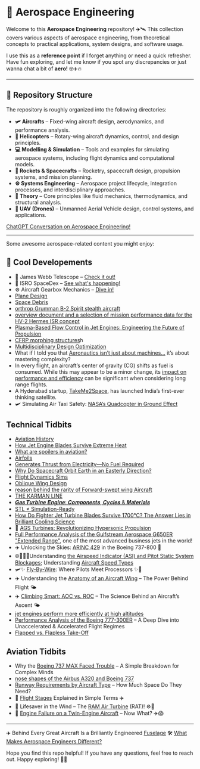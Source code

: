 # 🚀 Aerospace Engineering

Welcome to this **Aerospace Engineering** repository! ✈️🛰️ This collection covers various aspects of aerospace engineering, from theoretical concepts to practical applications, system designs, and software usage. 

I use this as a **reference point** if I forget anything or need a quick refresher. Have fun exploring, and let me know if you spot any discrepancies or just wanna chat a bit of **aero!** 🤓✈️🔥

---

## 📂 Repository Structure

The repository is roughly organized into the following directories:

- **🛩️ Aircrafts** – Fixed-wing aircraft design, aerodynamics, and performance analysis.  
- **🚁 Helicopters** – Rotary-wing aircraft dynamics, control, and design principles.  
- **💻 Modelling & Simulation** – Tools and examples for simulating aerospace systems, including flight dynamics and computational models.  
- **🚀 Rockets & Spacecrafts** – Rocketry, spacecraft design, propulsion systems, and mission planning.  
- **⚙️ Systems Engineering** – Aerospace project lifecycle, integration processes, and interdisciplinary approaches.  
- **📖 Theory** – Core principles like fluid mechanics, thermodynamics, and structural analysis.  
- **🤖 UAV (Drones)** – Unmanned Aerial Vehicle design, control systems, and applications.  

[ChatGPT Conversation on Aerospace Engineering!]( https://chatgpt.com/share/679e2b64-f07c-8006-a5e5-cfe334bfab97)

---

Some awesome aerospace-related content you might enjoy: 

## 🌟 Cool Developements  
 
- 🔭 James Webb Telescope – [Check it out!](https://www.linkedin.com/posts/philipp-kozin_spaceexploration-jameswebb-telescope-activity-7277963743295111168-ypnK?utm_source=share&utm_medium=member_android)
- 🚀 ISRO SpaceDex – [See what's happening!](https://www.linkedin.com/posts/karthikeyannaren_pslv-isro-spadex-activity-7278054140776169472-YAYE?utm_source=share&utm_medium=member_desktop)
- ⚙️ Aircraft Gearbox Mechanics – [Dive in!](https://www.linkedin.com/feed/update/urn:li:activity:7280455466239864832?utm_source=share&utm_medium=member_android)
- [Plane Design](https://www.linkedin.com/posts/alessandro-rodolfo-de-paula-4420941_what-is-the-most-efficient-plane-design-activity-7291600764840341505-woYh/?utm_source=share&utm_medium=member_android)
- [Space Debris](https://www.linkedin.com/posts/jatgfregnani_aerospaceengineering-flightregimes-velocityaltitudediagram-activity-7316359416130240512-5-_c/?utm_source=share&utm_medium=member_android&rcm=ACoAAD-ruCgBJnujmeLzmj1X4DpLLTuxktERedQ)
- [orthrop Grumman B-2 Spirit stealth aircraft](https://www.linkedin.com/posts/dr-ahmad-sabirin-arshad-514504189_stealthtechnology-biomimicryinaviation-b2spirit-activity-7325028979206184960-YPZa?utm_source=share&utm_medium=member_android&rcm=ACoAAD-ruCgBJnujmeLzmj1X4DpLLTuxktERedQ)
- [overview document and a selection of mission performance data for the HV-2 Hermes ISR concept](https://www.linkedin.com/posts/sina-golshany_hypersonics-isr-digitalengineering-activity-7328026265423171584-m_e5/?utm_source=share&utm_medium=member_android&rcm=ACoAAD-ruCgBJnujmeLzmj1X4DpLLTuxktERedQ)
- [Plasma-Based Flow Control in Jet Engines: Engineering the Future of Propulsion](https://www.linkedin.com/posts/honey-yadav-608420261_mechanicalaerospaceengineering-aerospaceengineering-activity-7330925290325454848-aNAo/?utm_source=share&utm_medium=member_android&rcm=ACoAAD-ruCgBJnujmeLzmj1X4DpLLTuxktERedQ)
- [CFRP morphing structures](https://www.linkedin.com/posts/biserat-birhanu-b9078230b_aircrafttechnician-aviationmaintenance-morphingaerofoil-activity-7330146002118561792-gvV1/?utm_source=share&utm_medium=member_android&rcm=ACoAAD-ruCgBJnujmeLzmj1X4DpLLTuxktERedQ)h
- [Multidisciplinary Design Optimization](https://www.linkedin.com/posts/jatgfregnani_mdo-aircraftdesign-systemsengineering-activity-7331600790979088385-Z7EB/?utm_source=share&utm_medium=member_android&rcm=ACoAAD-ruCgBJnujmeLzmj1X4DpLLTuxktERedQ)
-  What if I told you that [Aeronautics isn’t just about machines…](https://www.linkedin.com/posts/sara-boukhira_systemthinking-aeronauticsindepth-engineeringelegance-activity-7333195505339924482-7yj0/?utm_source=share&utm_medium=member_android&rcm=ACoAAD-ruCgBJnujmeLzmj1X4DpLLTuxktERedQ) it’s about mastering complexity?
- In every flight, an aircraft’s center of gravity (CG) shifts as fuel is consumed. While this may appear to be a minor change, its [impact on performance and efficiency](https://www.linkedin.com/posts/jatgfregnani_flightefficiency-aircraftperformance-sustainableaviation-activity-7337436494934032385-Rgy0/?utm_source=share&utm_medium=member_android&rcm=ACoAAD-ruCgBJnujmeLzmj1X4DpLLTuxktERedQ) can be significant when considering long range flights.
- A Hyderabad startup, [TakeMe2Space](https://www.linkedin.com/posts/prateeksaxena123_isro-techinnovation-india-activity-7338074956318027776-ANdh/?utm_source=social_share_send&utm_medium=android_app&rcm=ACoAAD-ruCgBJnujmeLzmj1X4DpLLTuxktERedQ&utm_campaign=whatsapp), has launched India’s first-ever thinking satellite.
- 🛩️ Simulating Air Taxi Safety: [NASA’s Quadcopter in Ground Effect](https://www.linkedin.com/posts/jousefmurad_cfd-simulation-vtol-activity-7339286150794149892-LdSb/?utm_source=share&utm_medium=member_android&rcm=ACoAAD-ruCgBJnujmeLzmj1X4DpLLTuxktERedQ)
    
## Technical Tidbits 

- [Aviation History](https://www.linkedin.com/posts/tewodros-solomon-a989978a_aviationhistory-flightevolution-aerospaceinnovation-activity-7295301381584809986-04pH?utm_source=share&utm_medium=member_android&rcm=ACoAAD-ruCgBJnujmeLzmj1X4DpLLTuxktERedQ)
- [How Jet Engine Blades Survive Extreme Heat](https://www.linkedin.com/posts/alessandro-rodolfo-de-paula-4420941_how-jet-engine-blades-survive-extreme-heat-activity-7297402481649631232-PQIc/?utm_source=share&utm_medium=member_android&rcm=ACoAAD-ruCgBJnujmeLzmj1X4DpLLTuxktERedQ)
- [What are spoilers in aviation?](https://www.linkedin.com/posts/anshul-rakheja-526210165_aviation-activity-7327736274885246978-chvF/?utm_source=share&utm_medium=member_android&rcm=ACoAAD-ruCgBJnujmeLzmj1X4DpLLTuxktERedQ)
- [Airfoils](https://www.linkedin.com/posts/girish-kumar-ramaiah-85507257_airfoils-an-airfoil-is-a-surface-such-as-activity-7305839762022481920-KqLK/?utm_source=share&utm_medium=member_android&rcm=ACoAAD-ruCgBJnujmeLzmj1X4DpLLTuxktERedQ)
- [Generates Thrust from Electricity—No Fuel Required](https://www.linkedin.com/posts/waseem-rehmancpengcmrppmp_technewswithwaseem-techweeklyupdate-incrediblehumans-activity-7325183754681905152-qEPQ/?utm_source=share&utm_medium=member_android&rcm=ACoAAD-ruCgBJnujmeLzmj1X4DpLLTuxktERedQ)
- [Why Do Spacecraft Orbit Earth in an Easterly Direction?](https://www.linkedin.com/posts/victortag4_why-do-spacecraft-orbit-earth-in-an-easterly-activity-7327828610990358529-OiSH/?utm_source=share&utm_medium=member_android&rcm=ACoAAD-ruCgBJnujmeLzmj1X4DpLLTuxktERedQ)
- [Flight Dynamics Sims](https://www.linkedin.com/posts/umutbucak_aerospaceengineering-flightdynamics-controlsystems-activity-7293526376026923008-6pGs/?utm_source=share&utm_medium=member_android)
- [Oblique Wing Design](https://www.linkedin.com/posts/alessandro-rodolfo-de-paula-4420941_oblique-wing-design-is-a-promising-innovation-activity-7297739978392952834-HyGS/?utm_source=share&utm_medium=member_android&rcm=ACoAAD-ruCgBJnujmeLzmj1X4DpLLTuxktERedQ)
- [reason behind the rarity of Forward-swept wing Aircraft](https://www.linkedin.com/posts/ajith-j-33a241238_forwardsweptwing-grummanx29-aerodynamics-activity-7326759456258560000-dv2q/?utm_source=share&utm_medium=member_android&rcm=ACoAAD-ruCgBJnujmeLzmj1X4DpLLTuxktERedQ)
- [THE KARMAN LINE](https://www.linkedin.com/posts/sam-eba-82a236112_the-karman-line-in-the-early-20th-century-activity-7328865067423158272-0Q4P/?utm_source=share&utm_medium=member_android&rcm=ACoAAD-ruCgBJnujmeLzmj1X4DpLLTuxktERedQ)
- [𝑮𝒂𝒔 𝑻𝒖𝒓𝒃𝒊𝒏𝒆 𝑬𝒏𝒈𝒊𝒏𝒆: 𝑪𝒐𝒎𝒑𝒐𝒏𝒆𝒏𝒕𝒔, 𝑪𝒚𝒄𝒍𝒆𝒔 & 𝑴𝒂𝒕𝒆𝒓𝒊𝒂𝒍𝒔](https://www.linkedin.com/posts/sattyam-maurya_jetengine-gasturbine-aerospaceengineering-activity-7329424951373991936-_BUM/?utm_source=share&utm_medium=member_android&rcm=ACoAAD-ruCgBJnujmeLzmj1X4DpLLTuxktERedQ)
- [STL ≠ Simulation-Ready](https://www.linkedin.com/posts/damjangnjidic_fea-cfd-cad-activity-7331261295393923072-UdFx/?utm_source=share&utm_medium=member_android&rcm=ACoAAD-ruCgBJnujmeLzmj1X4DpLLTuxktERedQ)
- [How Do Fighter Jet Turbine Blades Survive 1700°C? The Answer Lies in Brilliant Cooling Science](https://www.linkedin.com/posts/honey-yadav-608420261_jet-turbine-blades-activity-7330559300848799745-ve7C/?utm_source=share&utm_medium=member_android&rcm=ACoAAD-ruCgBJnujmeLzmj1X4DpLLTuxktERedQ)
- 🚀 [AGS Turbines: Revolutionizing Hypersonic Propulsion](https://www.linkedin.com/posts/honey-yadav-608420261_mechanicalengineering-hypersonics-jetengines-activity-7334184862259494912-A0dn/?utm_source=share&utm_medium=member_android&rcm=ACoAAD-ruCgBJnujmeLzmj1X4DpLLTuxktERedQ)
- [Full Performance Analysis of the Gulfstream Aerospace G650ER "Extended Range"](https://www.linkedin.com/posts/adham-shelbaya-22ab53264_full-performance-analysis-of-the-gulfstream-activity-7332839216743190528-gpLL/?utm_source=share&utm_medium=member_android&rcm=ACoAAD-ruCgBJnujmeLzmj1X4DpLLTuxktERedQ), one of the most advanced business jets in the world!
- ✈️ Unlocking the Skies: [ARINC 429](https://www.linkedin.com/posts/omar-yasser-91580a135_avionics-boeing737-arinc429-activity-7334280792338001921-2CXp/?utm_source=share&utm_medium=member_android&rcm=ACoAAD-ruCgBJnujmeLzmj1X4DpLLTuxktERedQ) in the Boeing 737-800 🛫
- 🌐🚀🧬🔧Understanding [the Airspeed Indicator (ASI) and Pitot Static System Blockages](https://www.linkedin.com/posts/waseem-rehmancpengcmrppmp_techandsciencenewswithwaseem-engineeringcatchup-activity-7333520995946840067-LNzu/?utm_source=share&utm_medium=member_android&rcm=ACoAAD-ruCgBJnujmeLzmj1X4DpLLTuxktERedQ); Understanding [Aircraft Speed Types](https://www.linkedin.com/posts/onur-aytekin-363913291_aircraftairspeed-ias-cas-activity-7336820199796441088-cjts/?utm_source=share&utm_medium=member_android&rcm=ACoAAD-ruCgBJnujmeLzmj1X4DpLLTuxktERedQ)
- 🛩️✨ [Fly-By-Wire](https://www.linkedin.com/posts/dr-ravi-kumar-98160428_fbw-fbw-aerospaceengineering-activity-7336680314783637504-nZBX/?utm_source=share&utm_medium=member_android&rcm=ACoAAD-ruCgBJnujmeLzmj1X4DpLLTuxktERedQ): Where Pilots Meet Processors ✨🧠
- ✈️ Understanding the [Anatomy of an Aircraft Wing](https://www.linkedin.com/posts/sauud-anwar-959b88360_aviation-aircraftengineering-aerospace-activity-7339166182517755904-BaIP/?utm_source=share&utm_medium=member_android&rcm=ACoAAD-ruCgBJnujmeLzmj1X4DpLLTuxktERedQ) – The Power Behind Flight 🌤️
- ✈️ [Climbing Smart: AOC vs. ROC](https://www.linkedin.com/posts/dr-ravi-kumar-98160428_aviationscience-flightperformance-aoc-activity-7337680781525299200-NJfs/?utm_source=share&utm_medium=member_android&rcm=ACoAAD-ruCgBJnujmeLzmj1X4DpLLTuxktERedQ) – The Science Behind an Aircraft’s Ascent 🌤
- [jet engines perform more efficiently at high altitudes](https://www.linkedin.com/posts/jatgfregnani_jet-engines-efficiency-activity-7337763687656521730-jtK8/?utm_source=share&utm_medium=member_android&rcm=ACoAAD-ruCgBJnujmeLzmj1X4DpLLTuxktERedQ)
- [Performance Analysis of the Boeing 777-300ER](https://www.linkedin.com/posts/asad-ahsan-716durr_boeing-777-300er-project-report-activity-7338777084753776640-LCRm/?utm_source=share&utm_medium=member_android&rcm=ACoAAD-ruCgBJnujmeLzmj1X4DpLLTuxktERedQ) – A Deep Dive into Unaccelerated & Accelerated Flight Regimes
- [Flapped vs. Flapless Take-Off](https://www.linkedin.com/posts/itzmemsd_takeoffperformance-flapsornoflaps-pilottraining-activity-7341545519631974401-njkb/?utm_source=share&utm_medium=member_android&rcm=ACoAAD-ruCgBJnujmeLzmj1X4DpLLTuxktERedQ)
   
## Aviation Tidbits
- Why the [Boeing 737 MAX Faced Trouble](https://www.linkedin.com/posts/dr-ravi-kumar-98160428_boeing737max-engineeringethics-systemdesign-activity-7337372230227529728-0PIc/?utm_source=share&utm_medium=member_android&rcm=ACoAAD-ruCgBJnujmeLzmj1X4DpLLTuxktERedQ) – A Simple Breakdown for Complex Minds
- [nose shapes of the Airbus A320 and Boeing 737](https://www.linkedin.com/posts/benjaminkim100_the-nose-shapes-of-the-airbus-a320-and-boeing-activity-7338986069708685312-GjRh/?utm_source=share&utm_medium=member_android&rcm=ACoAAD-ruCgBJnujmeLzmj1X4DpLLTuxktERedQ)
- [Runway Requirements by Aircraft Type](https://www.linkedin.com/posts/khubaib05_runway-requirements-by-aircraft-type-activity-7341308738215038976-wPHa/?utm_source=share&utm_medium=member_android&rcm=ACoAAD-ruCgBJnujmeLzmj1X4DpLLTuxktERedQ) – How Much Space Do They Need?
- 🛫 [Flight Stages](https://www.linkedin.com/posts/khubaib05_flight-stages-explained-in-simple-terms-activity-7340219628905762816-gQnn/?utm_source=share&utm_medium=member_android&rcm=ACoAAD-ruCgBJnujmeLzmj1X4DpLLTuxktERedQ) Explained in Simple Terms ✈️
- 💨 Lifesaver in the Wind – The [RAM Air Turbine](https://www.linkedin.com/posts/khubaib05_lifesaver-in-the-wind-the-ram-air-turbine-activity-7342171942340149248-51pP/?utm_source=share&utm_medium=member_android&rcm=ACoAAD-ruCgBJnujmeLzmj1X4DpLLTuxktERedQ) (RAT)! ⚙️🔋
- 🚨 [Engine Failure on a Twin-Engine Aircraft](https://www.linkedin.com/posts/dr-ravi-kumar-98160428_aviationsafety-pilottraining-aerospace-activity-7346050356755251200-nWBt/?utm_source=share&utm_medium=member_android&rcm=ACoAAD-ruCgBJnujmeLzmj1X4DpLLTuxktERedQ) – Now What? ✈️😱
---
  
✈️ Behind Every Great Aircraft Is a Brilliantly Engineered [Fuselage](https://www.linkedin.com/posts/krishnagupta-1999_aircraftdesign-aerospaceengineering-fuselage-activity-7331231108283420673-sBNp/?utm_source=share&utm_medium=member_android&rcm=ACoAAD-ruCgBJnujmeLzmj1X4DpLLTuxktERedQ) 🛠️
[What Makes Aerospace Engineers Different?](https://www.linkedin.com/posts/vikash-kumar-srivastav-100868328_aerospaceengineering-gateaerospace-engineeringmindset-activity-7330900572771934210-Wm5_/?utm_source=share&utm_medium=member_android&rcm=ACoAAD-ruCgBJnujmeLzmj1X4DpLLTuxktERedQ)

Hope you find this repo helpful! If you have any questions, feel free to reach out. Happy exploring! 🚀✨
